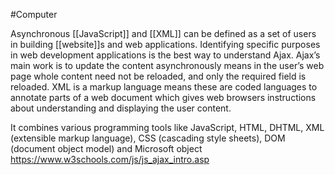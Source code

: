 #Computer 
  
Asynchronous [[JavaScript]] and [[XML]] can be defined as a set of users in building [[website]]s and web applications. Identifying specific purposes in web development applications is the best way to understand Ajax. Ajax’s main work is to update the content asynchronously means in the user’s web page whole content need not be reloaded, and only the required field is reloaded. XML is a markup language means these are coded languages to annotate parts of a web document which gives web browsers instructions about understanding and displaying the user content.

It combines various programming tools like JavaScript, HTML, DHTML, XML (extensible markup language), CSS (cascading style sheets), DOM (document object model) and Microsoft object
https://www.w3schools.com/js/js_ajax_intro.asp